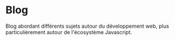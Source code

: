 # Blog

Blog abordant différents sujets autour du développement web, plus particulièrement autour de l'écosystème Javascript.